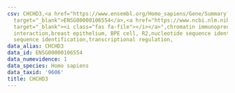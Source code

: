 ```yaml
---
csv: CHCHD3,<a href="https://www.ensembl.org/Homo_sapiens/Gene/Summary?db=core;g=ENSG00000106554"
  target="_blank">ENSG00000106554</a>,<a href="https://www.ncbi.nlm.nih.gov/pubmed/22863008"
  target="_blank"><i class="fas fa-file"></i></a>",chromatin immunoprecipitation assay,direct
  interaction,breast epithelium, BPE cell, R2,nucleotide sequence identification,nucleotide
  sequence identification,transcriptional regulation,
data_alias: CHCHD3
data_id: ENSG00000106554
data_numevidence: 1
data_species: Homo sapiens
data_taxid: '9606'
title: CHCHD3
---
```

